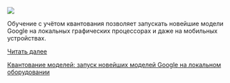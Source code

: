 <!--2025-04-21 13:50:42-->
<div class="yb">
  <div class="rss habr"><img src="https://habrastorage.org/getpro/habr/upload_files/4a5/9b1/65f/4a59b165f11b04ced8f72b1ce8a7211a.jpg" /><p>Обучение с учётом квантования позволяет запускать новейшие модели Google на локальных графических процессорах и даже на мобильных устройствах.</p> <a href="https://habr.com/ru/articles/902876/#habracut">Читать далее</a> <p class="titl"><a href="https://habr.com/ru/companies/bothub/news/902876/?utm_source=habrahabr&utm_medium=rss&utm_campaign=902876">Квантование моделей: запуск новейших моделей Google на локальном оборудовании</a></p></div>
</div>
